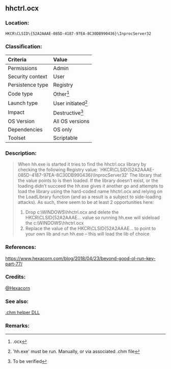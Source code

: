 ## hhctrl.ocx <!-- general "title" of the persistence. Good to be unique. -->
<!-- separate sections by two empty lines -->
<!-- do not remove empty sections  -->


### Location: <!-- where to find it -->
`HKCR\CLSID\{52A2AAAE-085D-4187-97EA-8C30DB990436}\InprocServer32`


### Classification: <!-- see "how it works" document. Empty lime must go next. -->

|Criteria|Value|
|:---|:---|
|Permissions|Admin|
|Security context| User|
|Persistence type| Registry |
|Code type|Other[^1]|
|Launch type|User initiated[^2]|
|Impact|Destructive[^3]|
|OS Version|All OS versions|
|Dependencies|OS only|
|Toolset|Scriptable|


### Description:<!-- add two EOLs or two spaces at the end of line to create a line break -->
> When hh.exe is started it tries to find the hhctrl.ocx library by checking the following Registry value: `HKCR\CLSID\{52A2AAAE-085D-4187-97EA-8C30DB990436}\InprocServer32'
> The library that the value points to is then loaded.
> If the library doesn’t exist, or the loading didn’t succeed the hh.exe gives it another go and attempts to load the library using the hard-coded name hhctrl.ocx and relying on the LoadLibrary function (and as a result is a subject to side-loading attacks).
> As such, there seem to be at least 2 opportunities here:
> 1. Drop c:\WINDOWS\hhctrl.ocx and delete the HKCR\CLSID\{52A2AAAE... value so running hh.exe will sideload the c:\WINDOWS\hhctrl.ocx
> 2. Replace the value of the HKCR\CLSID\{52A2AAAE… to point to your own lib and run hh.exe – this will load the lib of choice

### References: <!-- use <...> or [abc](https://...) syntax. Prepend with "- " when more than one -->
<https://www.hexacorn.com/blog/2018/04/23/beyond-good-ol-run-key-part-77/>


### Credits: <!-- use [abc](https://...) syntax. Prepend with "- " when more than one. -->
[@Hexacorn](https://twitter.com/Hexacorn)

### See also: <!-- if refering to the same repo, use [Name](file.md) syntax. -->
[.chm helper DLL](htmlhelpauthor.md)

### Remarks: <!-- see the usage in the "classification" section. Use only 1:1 references i.e. not refering to the same footnote from two different places -->
[^1]: .ocx
[^2]: 'hh.exe' must be run. Manually, or via associated .chm file
[^3]: To be verified
